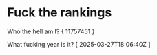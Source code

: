 # Fuck the rankings

Who the hell am I?
{ 11757451 }

What fucking year is it?
[ 2025-03-27T18:06:40Z ]
